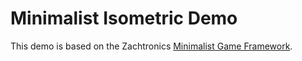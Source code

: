 # Minimalist Isometric Demo #

This demo is based on the Zachtronics [Minimalist Game Framework](https://github.com/zachbarth/minimalist-game-framework).
